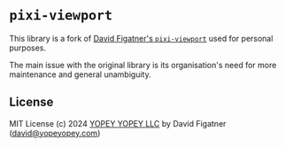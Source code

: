 # `pixi-viewport`

This library is a fork of [David Figatner's `pixi-viewport`](https://github.com/davidfig/pixi-viewport) used for personal purposes.

The main issue with the original library is its organisation's need for more maintenance and general unambiguity.

## License

MIT License
(c) 2024 [YOPEY YOPEY LLC](https://yopeyopey.com/) by David Figatner (david@yopeyopey.com)
